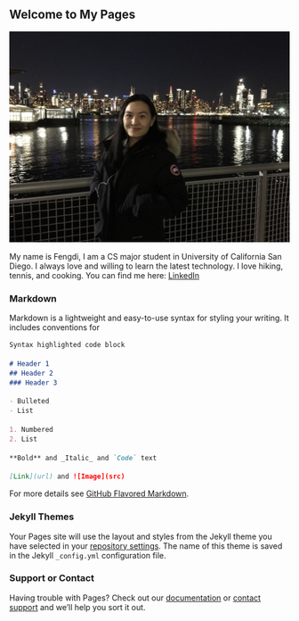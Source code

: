 ## Welcome to My Pages


![Image of myself](https://raw.githubusercontent.com/fengdi-liu/fengdi.github.io/gh-pages/12F82516-B402-479A-9D7C-5DA0C51475F0-9024-000005FB03F4BB0D_tmp.JPG) 

My name is Fengdi, I am a CS major student in University of California San Diego. I always love and willing to learn the latest technology. I love hiking, tennis, and cooking. You can find me here: [LinkedIn](https://www.linkedin.com/in/fengdi-liu-ba380093/)

### Markdown

Markdown is a lightweight and easy-to-use syntax for styling your writing. It includes conventions for

```markdown
Syntax highlighted code block

# Header 1
## Header 2
### Header 3

- Bulleted
- List

1. Numbered
2. List

**Bold** and _Italic_ and `Code` text

[Link](url) and ![Image](src)
```

For more details see [GitHub Flavored Markdown](https://guides.github.com/features/mastering-markdown/).

### Jekyll Themes

Your Pages site will use the layout and styles from the Jekyll theme you have selected in your [repository settings](https://github.com/fengdi-liu/fengdi.github.io/settings). The name of this theme is saved in the Jekyll `_config.yml` configuration file.

### Support or Contact

Having trouble with Pages? Check out our [documentation](https://docs.github.com/categories/github-pages-basics/) or [contact support](https://github.com/contact) and we’ll help you sort it out.
